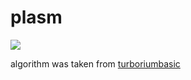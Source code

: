 # plasm

<img src="./../img/plasm.gif">

algorithm was taken from <a href="https://github.com/turborium/turboriumbasic/blob/main/BASIC/plasm3.bas">turboriumbasic</a>
